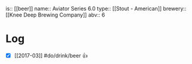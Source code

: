 is:: [[beer]]
name:: Aviator Series 6.0
type:: [[Stout - American]]
brewery:: [[Knee Deep Brewing Company]]
abv:: 6

# Log
- [x] [[2017-03]] #do/drink/beer 👍
